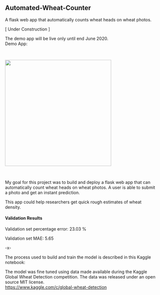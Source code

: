 ## Automated-Wheat-Counter
A flask web app that automatically counts wheat heads on wheat photos.

[ Under Construction ]

The demo app will be live only until end June 2020.<br>
Demo App: 

<br>

<img src="http://wheatcounter.test.woza.work/assets/app_pic3.png" width="350"></img>

<br>

My goal for this project was to build and deploy a flask web app that can automatically count wheat heads on wheat photos. A user is able to submit a photo and get an instant prediction.

This app could help researchers get quick rough estimates of wheat density.

#### Validation Results

Validation set percentage error: 23.03 %

Validation set MAE: 5.65


-x-

The process used to build and train the model is described in this Kaggle notebook:


The model was fine tuned using data made available during the Kaggle Global Wheat Detection competition. The data was released under an open source MIT license.<br>
https://www.kaggle.com/c/global-wheat-detection


